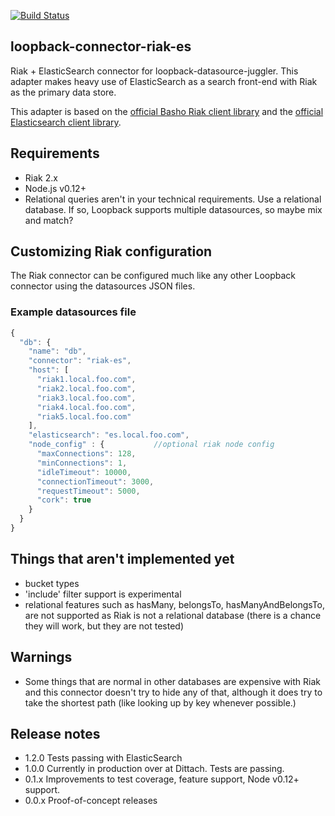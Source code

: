 [![Build Status](https://semaphoreci.com/api/v1/dittach/loopback-connector-riak-es/branches/master/badge.svg)](https://semaphoreci.com/dittach/loopback-connector-riak-es)

## loopback-connector-riak-es

Riak + ElasticSearch connector for loopback-datasource-juggler. This adapter makes heavy use of ElasticSearch as a search front-end with Riak as the primary data store.

This adapter is based on the [official Basho Riak client library](https://github.com/basho/riak-nodejs-client) and the [official Elasticsearch client library](https://github.com/elastic/elasticsearch-js).

## Requirements

* Riak 2.x
* Node.js v0.12+
* Relational queries aren't in your technical requirements. Use a relational database. If so, Loopback supports multiple datasources, so maybe mix and match?

## Customizing Riak configuration

The Riak connector can be configured much like any other Loopback connector using the datasources JSON files.

### Example datasources file

```javascript
{
  "db": {
    "name": "db",
    "connector": "riak-es",
    "host": [
      "riak1.local.foo.com",
      "riak2.local.foo.com",
      "riak3.local.foo.com",
      "riak4.local.foo.com",
      "riak5.local.foo.com"
    ],
    "elasticsearch": "es.local.foo.com",
    "node_config" : {           //optional riak node config
      "maxConnections": 128,
      "minConnections": 1,
      "idleTimeout": 10000,
      "connectionTimeout": 3000,
      "requestTimeout": 5000,
      "cork": true
    }
  }
}
```

## Things that aren't implemented yet

* bucket types
* 'include' filter support is experimental
* relational features such as hasMany, belongsTo, hasManyAndBelongsTo, are not supported as Riak is not a relational database (there is a chance they will work, but they are not tested)

## Warnings

* Some things that are normal in other databases are expensive with Riak and this connector doesn't try to hide any of that, although it does try to take the shortest path (like looking up by key whenever possible.)

## Release notes

* 1.2.0 Tests passing with ElasticSearch
* 1.0.0 Currently in production over at Dittach. Tests are passing.
* 0.1.x Improvements to test coverage, feature support, Node v0.12+ support.
* 0.0.x Proof-of-concept releases
